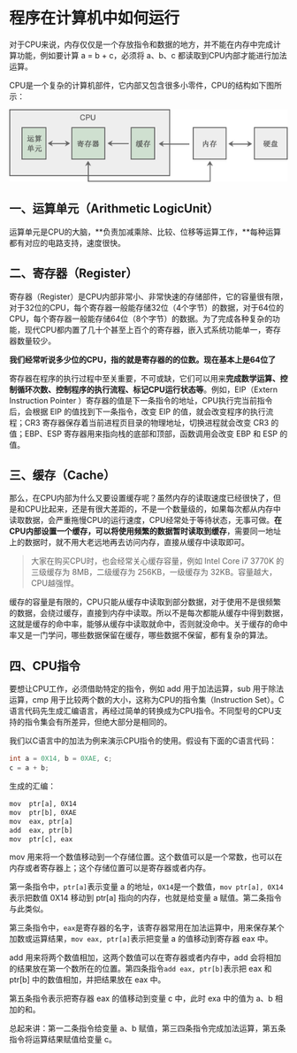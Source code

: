 # 程序在计算机中如何运行

对于CPU来说，内存仅仅是一个存放指令和数据的地方，并不能在内存中完成计算功能，例如要计算 a = b + c，必须将 a、b、c 都读取到CPU内部才能进行加法运算。

CPU是一个复杂的计算机部件，它内部又包含很多小零件，CPU的结构如下图所示：

![](../doc/cpu.png)

## 一、运算单元（Arithmetic LogicUnit）

运算单元是CPU的大脑，**负责加减乘除、比较、位移等运算工作，**每种运算都有对应的电路支持，速度很快。

## 二、寄存器（Register）

寄存器（Register）是CPU内部非常小、非常快速的存储部件，它的容量很有限，对于32位的CPU，每个寄存器一般能存储32位（4个字节）的数据，对于64位的CPU，每个寄存器一般能存储64位（8个字节）的数据。为了完成各种复杂的功能，现代CPU都内置了几十个甚至上百个的寄存器，嵌入式系统功能单一，寄存器数量较少。

**我们经常听说多少位的CPU，指的就是寄存器的的位数。现在基本上是64位了**

寄存器在程序的执行过程中至关重要，不可或缺，它们可以用来**完成数学运算、控制循环次数、控制程序的执行流程、标记CPU运行状态等**。例如，EIP（Extern Instruction Pointer ）寄存器的值是下一条指令的地址，CPU执行完当前指令后，会根据 EIP 的值找到下一条指令，改变 EIP 的值，就会改变程序的执行流程；CR3 寄存器保存着当前进程页目录的物理地址，切换进程就会改变 CR3 的值；EBP、ESP 寄存器用来指向栈的底部和顶部，函数调用会改变 EBP 和 ESP 的值。

## 三、缓存（Cache）

那么，在CPU内部为什么又要设置缓存呢？虽然内存的读取速度已经很快了，但是和CPU比起来，还是有很大差距的，不是一个数量级的，如果每次都从内存中读取数据，会严重拖慢CPU的运行速度，CPU经常处于等待状态，无事可做。**在CPU内部设置一个缓存，可以将使用频繁的数据暂时读取到缓存**，需要同一地址上的数据时，就不用大老远地再去访问内存，直接从缓存中读取即可。

> 大家在购买CPU时，也会经常关心缓存容量，例如 Intel Core i7 3770K 的三级缓存为 8MB，二级缓存为 256KB，一级缓存为 32KB。容量越大，CPU越强悍。

缓存的容量是有限的，CPU只能从缓存中读取到部分数据，对于使用不是很频繁的数据，会绕过缓存，直接到内存中读取。所以不是每次都能从缓存中得到数据，这就是缓存的命中率，能够从缓存中读取就命中，否则就没命中。关于缓存的命中率又是一门学问，哪些数据保留在缓存，哪些数据不保留，都有复杂的算法。

## 四、CPU指令

要想让CPU工作，必须借助特定的指令，例如 add 用于加法运算，sub 用于除法运算，cmp 用于比较两个数的大小，这称为CPU的指令集（Instruction Set）。C语言代码先生成汇编语言，再经过简单的转换成为CPU指令。不同型号的CPU支持的指令集会有所差异，但绝大部分是相同的。

我们以C语言中的加法为例来演示CPU指令的使用。假设有下面的C语言代码：

```c
int a = 0X14, b = 0XAE, c;
c = a + b;
```

生成的汇编：

```assembly
mov  ptr[a], 0X14
mov  ptr[b], 0XAE
mov  eax, ptr[a]
add  eax, ptr[b]
mov  ptr[c], eax
```

mov 用来将一个数值移动到一个存储位置。这个数值可以是一个常数，也可以在内存或者寄存器上；这个存储位置可以是寄存器或者内存。

第一条指令中，`ptr[a]`表示变量 a 的地址，`0X14`是一个数值，`mov ptr[a], 0X14`表示把数值 0X14 移动到 ptr[a] 指向的内存，也就是给变量 a 赋值。第二条指令与此类似。

第三条指令中，`eax`是寄存器的名字，该寄存器常用在加法运算中，用来保存某个加数或运算结果，`mov eax, ptr[a]`表示把变量 a 的值移动到寄存器 eax 中。

add 用来将两个数值相加，这两个数值可以在寄存器或者内存中，add 会将相加的结果放在第一个数所在的位置。第四条指令`add eax, ptr[b]`表示把 eax 和 ptr[b] 中的数值相加，并把结果放在 eax 中。

第五条指令表示把寄存器 eax 的值移动到变量 c 中，此时 exa 中的值为 a、b 相加的和。

总起来讲：第一二条指令给变量 a、b 赋值，第三四条指令完成加法运算，第五条指令将运算结果赋值给变量 c。

